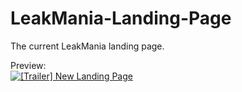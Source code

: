 # LeakMania-Landing-Page
The current LeakMania landing page.

Preview:
<br>
[![[Trailer] New Landing Page](https://leakmania.co/img/videos/landing-page/video.png)](https://www.youtube.com/watch?v=3Y-0Sb6H8oc)
